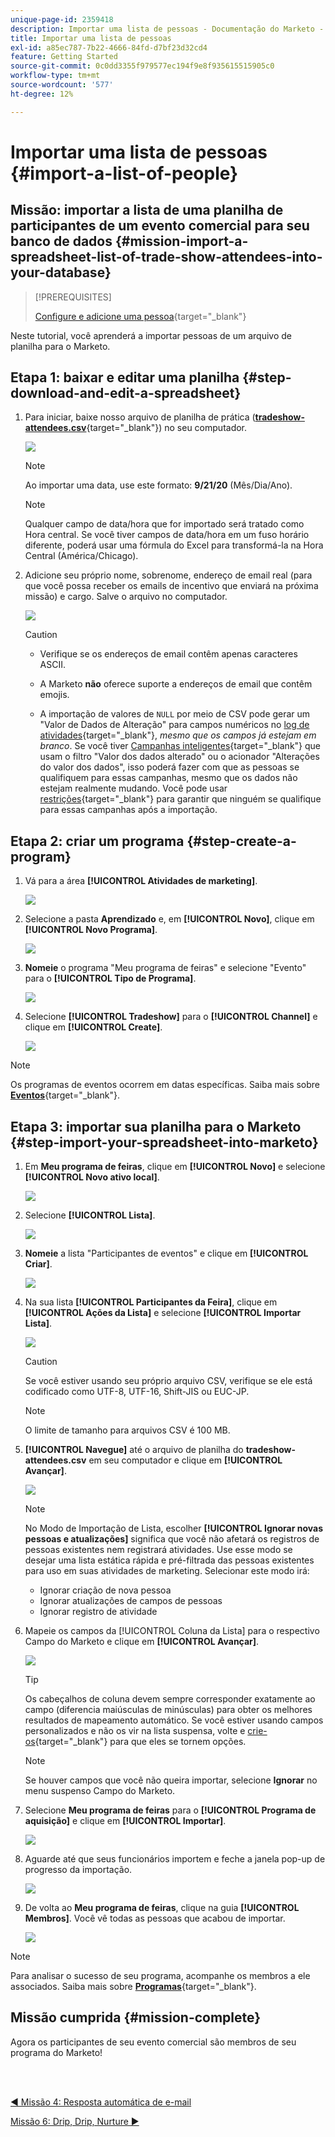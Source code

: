 ```yaml
---
unique-page-id: 2359418
description: Importar uma lista de pessoas - Documentação do Marketo - Documentação do produto
title: Importar uma lista de pessoas
exl-id: a85ec787-7b22-4666-84fd-d7bf23d32cd4
feature: Getting Started
source-git-commit: 0c0dd3355f979577ec194f9e8f935615515905c0
workflow-type: tm+mt
source-wordcount: '577'
ht-degree: 12%

---
```


# Importar uma lista de pessoas {#import-a-list-of-people}

## Missão: importar a lista de uma planilha de participantes de um evento comercial para seu banco de dados {#mission-import-a-spreadsheet-list-of-trade-show-attendees-into-your-database}

>[!PREREQUISITES]
>
>[Configure e adicione uma pessoa](/help/marketo/getting-started/quick-wins/get-set-up-and-add-a-person.md){target="_blank"}

Neste tutorial, você aprenderá a importar pessoas de um arquivo de planilha para o Marketo.

## Etapa 1: baixar e editar uma planilha {#step-download-and-edit-a-spreadsheet}

1. Para iniciar, baixe nosso arquivo de planilha de prática ([**tradeshow-attendees.csv**](/help/marketo/getting-started/assets/tradeshow-attendees.csv){target="_blank"}) no seu computador.

   ![](assets/import-a-list-of-people-1.png)

   >[!NOTE]
   >
   >Ao importar uma data, use este formato: **9/21/20** (Mês/Dia/Ano).

   >[!NOTE]
   >
   >Qualquer campo de data/hora que for importado será tratado como Hora central. Se você tiver campos de data/hora em um fuso horário diferente, poderá usar uma fórmula do Excel para transformá-la na Hora Central (América/Chicago).

1. Adicione seu próprio nome, sobrenome, endereço de email real (para que você possa receber os emails de incentivo que enviará na próxima missão) e cargo. Salve o arquivo no computador.

   ![](assets/import-a-list-of-people-2.png)

   >[!CAUTION]
   >
   >* Verifique se os endereços de email contêm apenas caracteres ASCII.
   >
   >* A Marketo **não** oferece suporte a endereços de email que contêm emojis.
   >
   >* A importação de valores de `NULL` por meio de CSV pode gerar um &quot;Valor de Dados de Alteração&quot; para campos numéricos no [log de atividades](/help/marketo/product-docs/core-marketo-concepts/smart-lists-and-static-lists/managing-people-in-smart-lists/locate-the-activity-log-for-a-person.md){target="_blank"}, _mesmo que os campos já estejam em branco_. Se você tiver [Campanhas inteligentes](/help/marketo/product-docs/core-marketo-concepts/smart-campaigns/understanding-smart-campaigns.md){target="_blank"} que usam o filtro &quot;Valor dos dados alterado&quot; ou o acionador &quot;Alterações do valor dos dados&quot;, isso poderá fazer com que as pessoas se qualifiquem para essas campanhas, mesmo que os dados não estejam realmente mudando. Você pode usar [restrições](/help/marketo/product-docs/core-marketo-concepts/smart-lists-and-static-lists/using-smart-lists/add-a-constraint-to-a-smart-list-filter.md){target="_blank"} para garantir que ninguém se qualifique para essas campanhas após a importação.

## Etapa 2: &#x200B;criar um programa {#step-create-a-program}

1. Vá para a área **[!UICONTROL Atividades de marketing]**.

   ![](assets/import-a-list-of-people-3.png)

1. Selecione a pasta **Aprendizado** e, em **[!UICONTROL Novo]**, clique em **[!UICONTROL Novo Programa]**.

   ![](assets/import-a-list-of-people-4.png)

1. **Nomeie** o programa &quot;Meu programa de feiras&quot; e selecione &quot;Evento&quot; para o **[!UICONTROL Tipo de Programa]**.

   ![](assets/import-a-list-of-people-5.png)

1. Selecione **[!UICONTROL Tradeshow]** para o **[!UICONTROL Channel]** e clique em **[!UICONTROL Create]**.

   ![](assets/import-a-list-of-people-6.png)

>[!NOTE]
>
>Os programas de eventos ocorrem em datas específicas. Saiba mais sobre [**Eventos**](/help/marketo/product-docs/demand-generation/events/understanding-events/understanding-event-programs.md){target="_blank"}.

## Etapa 3: importar sua planilha para o Marketo {#step-import-your-spreadsheet-into-marketo}

1. Em **Meu programa de feiras**, clique em **[!UICONTROL Novo]** e selecione **[!UICONTROL Novo ativo local]**.

   ![](assets/import-a-list-of-people-7.png)

1. Selecione **[!UICONTROL Lista]**.

   ![](assets/import-a-list-of-people-8.png)

1. **Nomeie** a lista &quot;Participantes de eventos&quot; e clique em **[!UICONTROL Criar]**.

   ![](assets/import-a-list-of-people-9.png)

1. Na sua lista **[!UICONTROL Participantes da Feira]**, clique em **[!UICONTROL Ações da Lista]** e selecione **[!UICONTROL Importar Lista]**.

   ![](assets/import-a-list-of-people-10.png)

   >[!CAUTION]
   >
   >Se você estiver usando seu próprio arquivo CSV, verifique se ele está codificado como UTF-8, UTF-16, Shift-JIS ou EUC-JP.

   >[!NOTE]
   >
   >O limite de tamanho para arquivos CSV é 100 MB.

1. **[!UICONTROL Navegue]** até o arquivo de planilha do **tradeshow-attendees.csv** em seu computador e clique em **[!UICONTROL Avançar]**.

   ![](assets/import-a-list-of-people-11.png)

   >[!NOTE]
   >
   >No Modo de Importação de Lista, escolher **[!UICONTROL Ignorar novas pessoas e atualizações]** significa que você não afetará os registros de pessoas existentes nem registrará atividades. Use esse modo se desejar uma lista estática rápida e pré-filtrada das pessoas existentes para uso em suas atividades de marketing. Selecionar este modo irá:
   >
   > * Ignorar criação de nova pessoa
   > * Ignorar atualizações de campos de pessoas
   > * Ignorar registro de atividade

1. Mapeie os campos da [!UICONTROL Coluna da Lista] para o respectivo Campo do Marketo e clique em **[!UICONTROL Avançar]**.

   ![](assets/import-a-list-of-people-12.png)

   >[!TIP]
   >
   >Os cabeçalhos de coluna devem sempre corresponder exatamente ao campo (diferencia maiúsculas de minúsculas) para obter os melhores resultados de mapeamento automático. Se você estiver usando campos personalizados e não os vir na lista suspensa, volte e [crie-os](/help/marketo/product-docs/administration/field-management/create-a-custom-field-in-marketo.md){target="_blank"} para que eles se tornem opções.

   >[!NOTE]
   >
   >Se houver campos que você não queira importar, selecione **Ignorar** no menu suspenso Campo do Marketo.

1. Selecione **Meu programa de feiras** para o **[!UICONTROL Programa de aquisição]** e clique em **[!UICONTROL Importar]**.

   ![](assets/import-a-list-of-people-13.png)

1. Aguarde até que seus funcionários importem e feche a janela pop-up de progresso da importação.

   ![](assets/import-a-list-of-people-14.png)

1. De volta ao **Meu programa de feiras**, clique na guia **[!UICONTROL Membros]**. Você vê todas as pessoas que acabou de importar.

   ![](assets/import-a-list-of-people-15.png)

>[!NOTE]
>
>Para analisar o sucesso de seu programa, acompanhe os membros a ele associados. Saiba mais sobre [**Programas**](/help/marketo/product-docs/core-marketo-concepts/programs/creating-programs/understanding-programs.md){target="_blank"}.

## Missão cumprida {#mission-complete}

Agora os participantes de seu evento comercial são membros de seu programa do Marketo!

<br> 

[◄ Missão 4: Resposta automática de e-mail](/help/marketo/getting-started/quick-wins/email-auto-response.md)

[Missão 6: Drip, Drip, Nurture ►](/help/marketo/getting-started/quick-wins/drip-drip-nurture.md)
